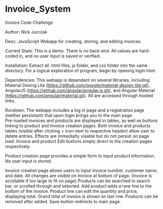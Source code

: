 # Invoice_System
Invoice Code Challenge

Author: Nick Jurczak

Desc: JavaScript Webapp for creating, storing, and editing invoices.

Current State: This is a demo.  There is no back-end.  All values are hard-coded in, and no user input is saved or verified.

Installation: Extract all .html files, js folder, and css folder into the same directory.  For a logical exploration of program,
begin by opening login.html

Dependencies: This webapp is dependant on several libraries, including Material Desing Lite (https://github.com/google/material-design-lite.git),
AngularJS (https://github.com/angular/angular.js.git), and Angular Material (https://github.com/angular/material.git).  All are accessed
through hosted links.

Rundown: The webapp includes a log in page and a registration page (neither persistant) that upon login brings you to the main page.  
Pre-loaded invoices and products are displayed in tables, as well as buttons linking to product and invoice creation pages.  Both 
invoice and products tables (visible after clicking + icon next to respective header) allow user to delete entries.  Effects are
immediatly visable but do not persist on page load.  Invoice and product Edit buttons simply direct to the creation pages respectively.

Product creation page provides a simple form to input product information.  No user input is stored.

Invoice creation page allows users to input invoice number, customer name, and date.  All changes are visible on Invoice at bottom of
page. (Invoice is scrollable if too large to fit on page)  Products can be searched in search bar, or scrolled through and selected.
Add product adds a new line to the bottom of the invoice.  Product line can edit the quantity and price, displaying total.  Grand total
of invoice is shown on last row.  Products can be removed after added.  Save button redirects to main page.
